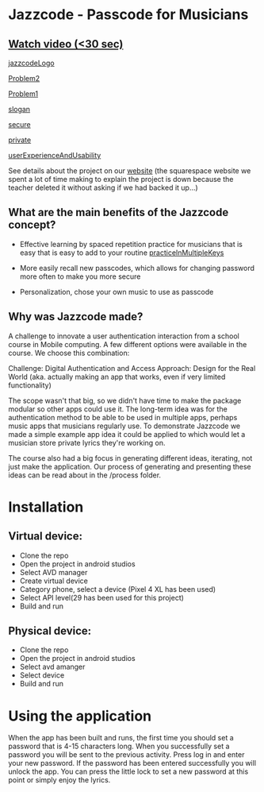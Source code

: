 # Jazzcode - Passcode for Musicians

## [Watch video (<30 sec) ](https://youtu.be/dhQ1iShV8ak)



[jazzcodeLogo](https://github.com/yiar/Jazzcode/blob/master/WebsiteAssets/learnMultipleKeys.jpeg?raw=true)

[Problem2](https://github.com/yiar/Jazzcode/blob/master/WebsiteAssets/Problem%202.jpeg?raw=true)

[Problem1](https://github.com/yiar/Jazzcode/blob/master/WebsiteAssets/Problem%201.jpeg?raw=true)

[slogan](https://github.com/yiar/Jazzcode/blob/master/WebsiteAssets/slogan.jpeg?raw=true)

[secure](https://github.com/yiar/Jazzcode/blob/master/WebsiteAssets/secure.jpeg?raw=true)

[private](https://github.com/yiar/Jazzcode/blob/master/WebsiteAssets/private.jpeg?raw=true)

[userExperienceAndUsability](https://github.com/yiar/Jazzcode/blob/master/WebsiteAssets/userExperienceAndUsability.jpeg?raw=true)



See details about the project on our [website](https://kazoo-oleander-d6cc.squarespace.com/?p) (the squarespace website we spent a lot of time making to explain the project is down because the teacher deleted it without asking if we had backed it up...)


## What are the main benefits of the Jazzcode concept?
- Effective learning by spaced repetition practice for musicians that is easy that is easy to add to your routine
[practiceInMultipleKeys](https://github.com/yiar/Jazzcode/blob/master/WebsiteAssets/learnMultipleKeys.jpeg?raw=true)

- More easily recall new passcodes, which allows for changing password more often to make you more secure
- Personalization, chose your own music to use as passcode



## Why was Jazzcode made?

A challenge to innovate a user authentication interaction from a school course in Mobile computing.
A few different options were available in the course. We choose this combination:

Challenge: Digital Authentication and Access
Approach: Design for the Real World (aka. actually making an app that works, even if very limited functionality)

The scope wasn't that big, so we didn't have time to make the package modular so other apps could use it.
The long-term idea was for the authentication method to be able to be used in multiple apps, perhaps music apps that musicians regularly use. To demonstrate Jazzcode we made a simple example app idea it could be applied to which would let a musician store private lyrics they're working on.

The course also had a big focus in generating different ideas, iterating, not just make the application. Our process of generating and presenting these ideas can be read about in the /process folder.






# Installation

## Virtual device:

- Clone the repo
- Open the project in android studios
- Select AVD manager
- Create virtual device
- Category phone, select a device (Pixel 4 XL has been used)
- Select API level(29 has been used for this project)
- Build and run

## Physical device:
- Clone the repo
- Open the project in android studios
- Select avd amanger
- Select device
- Build and run


# Using the application
When the app has been built and runs, the first time you should set a password that is 4-15 characters long.
When you successfully set a password you will be sent to the previous activity. 
Press log in and enter your new password.
If the password has been entered successfully you will unlock the app. You can press the little lock to set a new password at this point or simply enjoy the lyrics.
